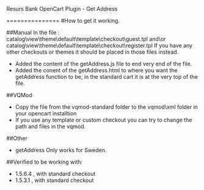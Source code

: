 Resurs Bank OpenCart Plugin - Get Address

===============
#How to get it working.

##Manual
In the file : catalog\view\theme\default\template\checkout\guest.tpl and\or catalog\view\theme\default\template\checkout\register.tpl
If you have any other checkouts or themes it should be placed in those files instead.

* Added the content of the getAddress.js file to end very end of the file.
* Added the conent of the getAddress.html to where you want the getAddress function to be, in the standard cart it is at the very top of the file.

##VQMod
 * Copy the file from the vqmod-standard folder to the vqmod\xml folder in your opencart installtion
 * If you use any template or custom checkout you can try to change the path and files in the vqmod.

##Other
* getAddress Only works for Sweden.
	
##Verified to be working with:

* 1.5.6.4 , with standard checkout
* 1.5.3.1 , with standard checkout